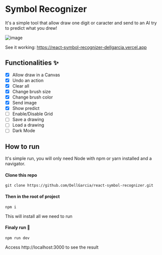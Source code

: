 # Symbol Recognizer

It's a simple tool that allow draw one digit or caracter and send to an AI try to predict what you drew!

![image](https://user-images.githubusercontent.com/49599535/161361414-32895921-5152-442d-a1af-4bd099365d8e.png)

See it working: <https://react-symbol-recognizer-dellgarcia.vercel.app>

## Functionalities :sparkles:

- [x] Allow draw in a Canvas
- [x] Undo an action
- [x] Clear all
- [x] Change brush size
- [x] Change brush color
- [x] Send image
- [x] Show predict
- [ ] Enable/Disable Grid
- [ ] Save a drawing
- [ ] Load a drawing
- [ ] Dark Mode

## How to run

It's simple run, you will only need Node with npm or yarn installed and a navigator.

#### Clone this repo

```
git clone https://github.com/DellGarcia/react-symbol-recognizer.git
```

#### Then in the root of project

```
npm i
```

This will install all we need to run

#### Finaly run :rocket:

```
npm run dev
```
Access http://localhost:3000 to see the result
